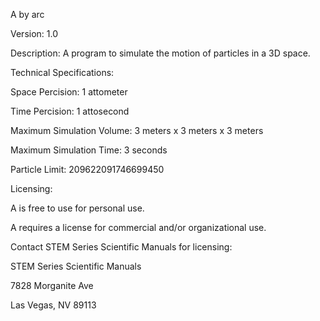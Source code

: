 A by arc

Version: 1.0

Description: A program to simulate the motion of particles in a 3D space.

Technical Specifications:

Space Percision: 1 attometer

Time Percision: 1 attosecond

Maximum Simulation Volume: 3 meters x 3 meters x 3 meters

Maximum Simulation Time: 3 seconds

Particle Limit: 209622091746699450

Licensing:

A is free to use for personal use.

A requires a license for commercial and/or organizational use.

Contact STEM Series Scientific Manuals for licensing:

STEM Series Scientific Manuals

7828 Morganite Ave

Las Vegas, NV 89113
